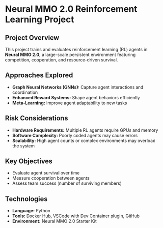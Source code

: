 # Neural MMO 2.0 Reinforcement Learning Project

## Project Overview
This project trains and evaluates reinforcement learning (RL) agents in **Neural MMO 2.0**, a large-scale persistent environment featuring competition, cooperation, and resource-driven survival. 

## Approaches Explored
- **Graph Neural Networks (GNNs):** Capture agent interactions and coordination
- **Enhanced Reward Systems:** Shape agent behaviors efficiently
- **Meta-Learning:** Improve agent adaptability to new tasks

## Risk Considerations
- **Hardware Requirements:** Multiple RL agents require GPUs and memory
- **Software Complexity:** Poorly coded agents may cause errors
- **Scalability:** High agent counts or complex environments may overload the system

## Key Objectives
- Evaluate agent survival over time  
- Measure cooperation between agents  
- Assess team success (number of surviving members)  

## Technologies
- **Language:** Python  
- **Tools:** Docker Hub, VSCode with Dev Container plugin, GitHub  
- **Environment:** Neural MMO 2.0 Starter Kit  



